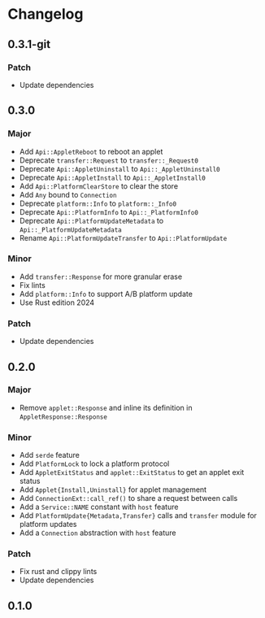# Changelog

## 0.3.1-git

### Patch

- Update dependencies

## 0.3.0

### Major

- Add `Api::AppletReboot` to reboot an applet
- Deprecate `transfer::Request` to `transfer::_Request0`
- Deprecate `Api::AppletUninstall` to `Api::_AppletUninstall0`
- Deprecate `Api::AppletInstall` to `Api::_AppletInstall0`
- Add `Api::PlatformClearStore` to clear the store
- Add `Any` bound to `Connection`
- Deprecate `platform::Info` to `platform::_Info0`
- Deprecate `Api::PlatformInfo` to `Api::_PlatformInfo0`
- Deprecate `Api::PlatformUpdateMetadata` to `Api::_PlatformUpdateMetadata`
- Rename `Api::PlatformUpdateTransfer` to `Api::PlatformUpdate`

### Minor

- Add `transfer::Response` for more granular erase
- Fix lints
- Add `platform::Info` to support A/B platform update
- Use Rust edition 2024

### Patch

- Update dependencies

## 0.2.0

### Major

- Remove `applet::Response` and inline its definition in `AppletResponse::Response`

### Minor

- Add `serde` feature
- Add `PlatformLock` to lock a platform protocol
- Add `AppletExitStatus` and `applet::ExitStatus` to get an applet exit status
- Add `Applet{Install,Uninstall}` for applet management
- Add `ConnectionExt::call_ref()` to share a request between calls
- Add a `Service::NAME` constant with `host` feature
- Add `PlatformUpdate{Metadata,Transfer}` calls and `transfer` module for platform updates
- Add a `Connection` abstraction with `host` feature

### Patch

- Fix rust and clippy lints
- Update dependencies

## 0.1.0

<!-- Increment to skip CHANGELOG.md test: 1 -->
